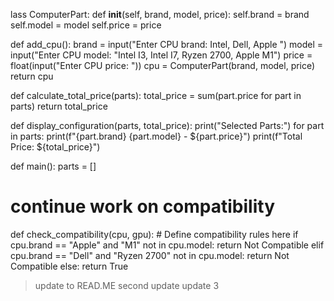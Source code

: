 lass ComputerPart:
    def __init__(self, brand, model, price):
        self.brand = brand
        self.model = model
        self.price = price

def add_cpu():
    brand = input("Enter CPU brand: Intel, Dell, Apple ")
    model = input("Enter CPU model: "Intel I3, Intel I7, Ryzen 2700, Apple M1")
    price = float(input("Enter CPU price: "))
    cpu = ComputerPart(brand, model, price)
    return cpu

def calculate_total_price(parts):
    total_price = sum(part.price for part in parts)
    return total_price

def display_configuration(parts, total_price):
    print("Selected Parts:")
    for part in parts:
        print(f"{part.brand} {part.model} - ${part.price}")
    print(f"Total Price: ${total_price}")

def main():
    parts = []
    
# continue work on compatibility
def check_compatibility(cpu, gpu):
    # Define compatibility rules here
    if cpu.brand == "Apple" and "M1" not in cpu.model:
        return Not Compatible
    elif cpu.brand == "Dell" and "Ryzen 2700" not in cpu.model:
        return Not Compatible
    else:
        return True

>update to READ.ME
>second update
>update 3
